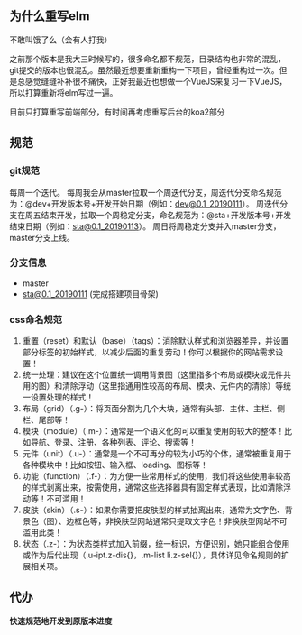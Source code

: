 ## 为什么重写elm

不敢叫饿了么（会有人打我）

之前那个版本是我大三时候写的，很多命名都不规范，目录结构也非常的混乱，git提交的版本也很混乱。虽然最近想要重新重构一下项目，曾经重构过一次。但是总感觉缝缝补补很不痛快，正好我最近也想做一个VueJS来复习一下VueJS，所以打算重新将elm写过一遍。

目前只打算重写前端部分，有时间再考虑重写后台的koa2部分

## 规范

### git规范

每周一个迭代。
每周我会从master拉取一个周迭代分支，周迭代分支命名规范为：@dev+开发版本号+开发开始日期（例如：dev@0.1_20190111）。
周迭代分支在周五结束开发，拉取一个周稳定分支，命名规范为：@sta+开发版本号+开发结束日期（例如：sta@0.1_20190113）。
周日将周稳定分支并入master分支，master分支上线。

### 分支信息

- master
- sta@0.1_20190111 (完成搭建项目骨架)

### css命名规范
1. 重置（reset）和默认（base）（tags）：消除默认样式和浏览器差异，并设置部分标签的初始样式，以减少后面的重复劳动！你可以根据你的网站需求设置！
2. 统一处理：建议在这个位置统一调用背景图（这里指多个布局或模块或元件共用的图）和清除浮动（这里指通用性较高的布局、模块、元件内的清除）等统一设置处理的样式！
3. 布局（grid）（.g-）：将页面分割为几个大块，通常有头部、主体、主栏、侧栏、尾部等！
4. 模块（module）（.m-）：通常是一个语义化的可以重复使用的较大的整体！比如导航、登录、注册、各种列表、评论、搜索等！
5. 元件（unit）（.u-）：通常是一个不可再分的较为小巧的个体，通常被重复用于各种模块中！比如按钮、输入框、loading、图标等！
6. 功能（function）（.f-）：为方便一些常用样式的使用，我们将这些使用率较高的样式剥离出来，按需使用，通常这些选择器具有固定样式表现，比如清除浮动等！不可滥用！
7. 皮肤（skin）（.s-）：如果你需要把皮肤型的样式抽离出来，通常为文字色、背景色（图）、边框色等，非换肤型网站通常只提取文字色！非换肤型网站不可滥用此类！
8. 状态（.z-）：为状态类样式加入前缀，统一标识，方便识别，她只能组合使用或作为后代出现（.u-ipt.z-dis{}，.m-list li.z-sel{}），具体详见命名规则的扩展相关项。

## 代办

**快速规范地开发到原版本进度**
